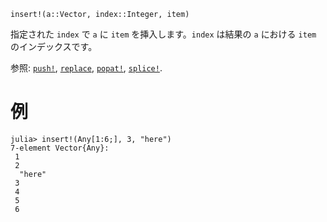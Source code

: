 ```
insert!(a::Vector, index::Integer, item)
```

指定された `index` で `a` に `item` を挿入します。`index` は結果の `a` における `item` のインデックスです。

参照: [`push!`](@ref), [`replace`](@ref), [`popat!`](@ref), [`splice!`](@ref).

# 例

```jldoctest
julia> insert!(Any[1:6;], 3, "here")
7-element Vector{Any}:
 1
 2
  "here"
 3
 4
 5
 6
```
